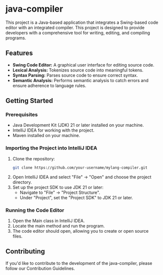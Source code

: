# java-compiler

This project is a Java-based application that integrates a Swing-based code editor with an integrated compiler. 
This project is designed to provide developers with a comprehensive tool for writing, editing, and compiling programs.

## Features

- **Swing Code Editor:** A graphical user interface for editing source code.
- **Lexical Analysis:** Tokenizes source code into meaningful tokens.
- **Syntax Parsing:** Parses source code to ensure correct syntax.
- **Semantic Analysis:** Performs semantic analysis to catch errors and ensure adherence to language rules.

## Getting Started

### Prerequisites

- Java Development Kit (JDK) 21 or later installed on your machine.
- IntelliJ IDEA for working with the project.
- Maven installed on your machine.

### Importing the Project into IntelliJ IDEA

1. Clone the repository:
   ```bash
   git clone https://github.com/your-username/mylang-compiler.git
2. Open IntelliJ IDEA and select "File" -> "Open" and choose the project directory.
3. Set up the project SDK to use JDK 21 or later:
     - Navigate to "File" -> "Project Structure".
     - Under "Project", set the "Project SDK" to JDK 21 or later.

### Running the Code Editor
1. Open the Main class in IntelliJ IDEA.
2. Locate the main method and run the program.
3. The code editor should open, allowing you to create or open source files.

## Contributing
If you'd like to contribute to the development of the java-compiler, please follow our Contribution Guidelines.
